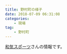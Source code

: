 ```yaml
---
title: 野村町の様子
date: 2018-07-09 06:31:08
categories: 
    - 現場
tag:
    - 野村町
---
```



[和気スポーツ](https://wakesportsuwa.jp/seiyo-6/)さんの情報です。
